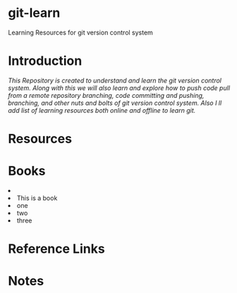 # git-learn
Learning Resources for git version control system

# Introduction

<i> This Repository is created to understand and learn the git version control system.  Along with this we will also learn and explore how to push code pull from a remote repository branching, code committing and pushing, branching, and other nuts and bolts of git version control system.  Also I ll add list of learning resources both online and offline to learn git. </i>

# Resources

# Books

<li>
<li> This is a book
<li> one
<li> two
<li> three
</li>

# Reference Links

# Notes 
